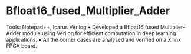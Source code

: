 # Bfloat16_fused_Multiplier_Adder

Tools: Notepad++, Icarus Verilog
• Developed a Bfloat16 fused Multiplier-Adder module using Verilog for efficient computation in deep learning applications.
• All the corner cases are analysed and verified on a Xilinx FPGA board.
